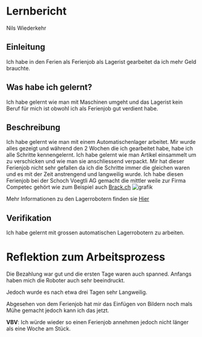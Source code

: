 # Lernbericht
Nils Wiederkehr

## Einleitung

Ich habe in den Ferien als Ferienjob als Lagerist gearbeitet da ich mehr Geld brauchte.

## Was habe ich gelernt?

Ich habe gelernt wie man mit Maschinen umgeht und das Lagerist kein Beruf für mich ist obwohl ich als Ferienjob gut verdient habe.

## Beschreibung

Ich habe gelernt wie man mit einem Automatischenlager arbeitet. Mir wurde alles gezeigt und während den 2 Wochen die ich gearbeitet habe, habe ich alle Schritte kennengelernt.
Ich habe gelernt wie man Artikel einsammelt um zu verschicken und wie man sie anschliessend verpackt. 
Mir hat dieser Ferienjob nicht sehr gefallen da ich die Schritte immer die gleichen waren und es mit der Zeit anstrengend und langweilig wurde.
Ich habe diesen Ferienjob bei der Schoch Voegtli AG gemacht die mittler weile zur Firma Competec gehört wie zum Beispiel auch [Brack.ch](https://www.brack.ch/)
![grafik](https://user-images.githubusercontent.com/111046375/185334611-67bad7c8-1f6b-4955-8b28-843f61ff11a8.png)


Mehr Informationen zu den Lagerrobotern finden sie [Hier](https://www.youtube.com/watch?v=tLZS58yx180)

## Verifikation

Ich habe gelernt mit grossen automatischen Lagerrobotern zu arbeiten.

# Reflektion zum Arbeitsprozess

Die Bezahlung war gut und die ersten Tage waren auch spanned. Anfangs haben mich die Roboter auch sehr beeindruckt.

Jedoch wurde es nach etwa drei Tagen sehr Langweilig.


Abgesehen von dem Ferienjob hat mir das Einfügen von Bildern noch mals Mühe gemacht jedoch kann ich das jetzt.

**VBV**: Ich würde wieder so einen Ferienjob annehmen jedoch nicht länger als eine Woche am Stück.
